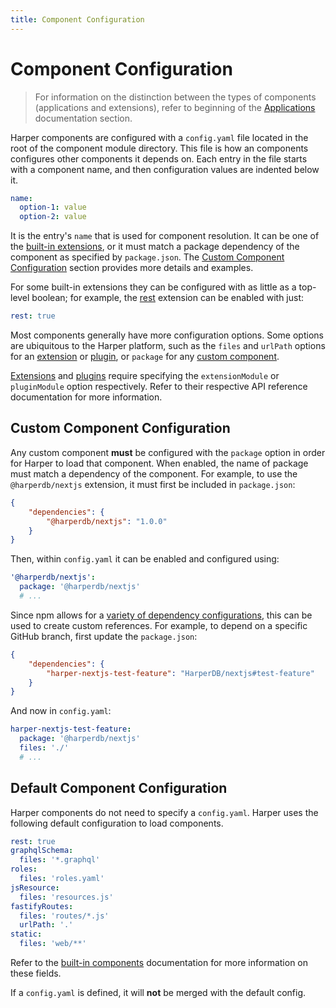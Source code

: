 ```yaml
---
title: Component Configuration
---
```


# Component Configuration

> For information on the distinction between the types of components (applications and extensions), refer to beginning of the [Applications](../../developers/applications) documentation section.

Harper components are configured with a `config.yaml` file located in the root of the component module directory. This file is how an components configures other components it depends on. Each entry in the file starts with a component name, and then configuration values are indented below it.

```yaml
name:
  option-1: value
  option-2: value
```

It is the entry's `name` that is used for component resolution. It can be one of the [built-in extensions](./built-in-extensions), or it must match a package dependency of the component as specified by `package.json`. The [Custom Component Configuration](#custom-component-configuration) section provides more details and examples.

For some built-in extensions they can be configured with as little as a top-level boolean; for example, the [rest](./built-in-extensions#rest) extension can be enabled with just:

```yaml
rest: true
```

Most components generally have more configuration options. Some options are ubiquitous to the Harper platform, such as the `files` and `urlPath` options for an [extension](./extensions) or [plugin](./plugins), or `package` for any [custom component](#custom-component-configuration).

[Extensions](./extensions) and [plugins](./plugins) require specifying the `extensionModule` or `pluginModule` option respectively. Refer to their respective API reference documentation for more information.

## Custom Component Configuration

Any custom component **must** be configured with the `package` option in order for Harper to load that component. When enabled, the name of package must match a dependency of the component. For example, to use the `@harperdb/nextjs` extension, it must first be included in `package.json`:

```json
{
	"dependencies": {
		"@harperdb/nextjs": "1.0.0"
	}
}
```

Then, within `config.yaml` it can be enabled and configured using:

```yaml
'@harperdb/nextjs':
  package: '@harperdb/nextjs'
  # ...
```

Since npm allows for a [variety of dependency configurations](https://docs.npmjs.com/cli/configuring-npm/package-json#dependencies), this can be used to create custom references. For example, to depend on a specific GitHub branch, first update the `package.json`:

```json
{
	"dependencies": {
		"harper-nextjs-test-feature": "HarperDB/nextjs#test-feature"
	}
}
```

And now in `config.yaml`:

```yaml
harper-nextjs-test-feature:
  package: '@harperdb/nextjs'
  files: './'
  # ...
```

## Default Component Configuration

Harper components do not need to specify a `config.yaml`. Harper uses the following default configuration to load components.

```yaml
rest: true
graphqlSchema:
  files: '*.graphql'
roles:
  files: 'roles.yaml'
jsResource:
  files: 'resources.js'
fastifyRoutes:
  files: 'routes/*.js'
  urlPath: '.'
static:
  files: 'web/**'
```

Refer to the [built-in components](./built-in-extensions) documentation for more information on these fields.

If a `config.yaml` is defined, it will **not** be merged with the default config.
